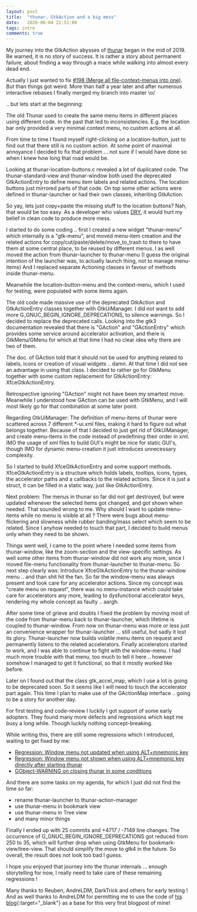 ```yaml
---
layout: post
title:  "thunar, GtkAction and a big mess"
date:   2020-06-04 22:51:00
tags: intro
comments: true
---
```


My journey into the GtkAction abysses of [thunar](https://gitlab.xfce.org/xfce/thunar) began in the mid of 2019. Be warned, it is no story of success. It is rather a story about permanent failure, about finding a way through a mace while walking into almost every dead end.

Actually I just wanted to fix [#198 (Merge all file-context-menus into one)](https://gitlab.xfce.org/xfce/thunar/-/issues/198). But than things got weird. More than half a year later and after numerous interactive rebases I finally merged my branch into master \o/

.. but lets start at the beginning:

The old Thunar used to create the same menu items in different places using different code. In the past that led to inconsistencies. E.g. the location bar only provided a very minimal context menu, no custom actions at all.

<add picture>

From time to time I found myself right-clicking on a location-button, just to find out that there still is no custom action. At some point of maximal annoyance I decided to fix that problem ... not sure if I would have done so when I knew how long that road would be.

Looking at thunar-location-buttons.c revealed a lot of duplicated code. The thunar-standard-view and thunar-window both used the deprecated GtkActionEntry to define menu item labels and related actions. The location buttons just mirrored parts of that code. On top some other actions were defined in thunar-launcher or had their own classes, inheriting GtkAction.

So yay, lets just copy+paste the missing stuff to the location buttons?
Nah, that would be too easy. As a developer who values [DRY](https://de.wikipedia.org/wiki/Don%E2%80%99t_repeat_yourself), it would hurt my belief in clean code to produce more mess.

I started to do some coding .. first I created a new widget "thunar-menu" which internally is a "gtk-menu", and moved menu-item creation and the related actions for copy/cut/paste/delete/move_to_trash to there to have them at some central place, to be reused by different menus. I as well moved the action from thunar-launcher to thunar-menu (I guess the original intention of the launcher was, to actually launch thing, not to manage menu-items) And I replaced separate Actioning classes in favour of methods inside thunar-menu.

Meanwhile the location-button-menu and the context-menu, which I used for testing, were populated with some items again.

The old code made massive use of the deprecated GtkAction and GtkActionEntry classes together with GtkUiManager. I did not want to add more G_GNUC_BEGIN_IGNORE_DEPRECATIONS, to silence warnings. So I decided to replace the deprecated calls.
Looking into the gtk3 documentation revealed that there is "GAction" and "GActionEntry" which provides some service around accelerator activation, and there is GtkMenu/GMenu for which at that time I had no clear idea why there are two of them.

The doc. of GAction told that it should not be used for anything related to labels, icons or creation of visual widgets .. damn. At that time I did not see an advantage in using that class. I decided to rather go for GtkMenu together with some custom replacement for GtkActionEntry: XfceGtkActionEntry.

Retrospective ignoring "GAction" might not have been my smartest move. Meanwhile I understood how GAction can be used with GtkMenu, and I will most likely go for that combination at some later point.

Regarding GtkUiManager: The definition of menu-items of thunar were scattered across 7 different *-ui.xml files, making it hard to figure out what belongs together. Because of that I decided to just get rid of GtkUiManager, and create menu-items in the code instead of predefining their order in xml. IMO the usage of xml files to build GUI's might be nice for static GUI's, though IMO for dynamic menu-creation it just introduces unnecessary complexity.

So I started to build XfceGtkActionEntry and some support methods. XfceGtkActionEntry is a structure which holds labels, tooltips, icons, types, the accelerator paths and a callbacks to the related actions. Since it is just a struct, it can be filled in a static way, just like GtkActionEntry.

Next problem: The menus in thunar so far did not get destroyed, but were updated whenever the selected items got changed, and got shown when needed. That sounded wrong to me. Why should I want to update menu-items while no menu is visible at all ?
There were bugs about menu-flickering and slowness while rubber banding/mass select which seem to be related. Since I anyhow needed to touch that part, I decided to build menus only when they need to be shown.

Things went well, I came to the point where I needed some items from thunar-window, like the zoom-section and the view-specific settings. As well some other items from thunar-window did not work any more, since I moved file-menu functionality from thunar-launcher to thunar-menu. So next step clearly was: Introduce XfceGtkActionEntry to the thunar-window menu .. and than shit hit the fan.
So far the window-menu was always present and took care for any accelerator actions. Since my concept was "create menu on request", there was no menu-instance which could take care for accelerators any more, leading to dysfunctional accelerator keys, rendering my whole concept as faulty .. aargh.

After some time of grieve and doubts I fixed the problem by moving most of the code from thunar-menu back to thunar-launcher, which lifetime is coupled to thunar-window.
From now on thunar-menu was more or less just an convenience wrapper for thunar-launcher ... still useful, but sadly it lost its glory. Thunar-launcher now builds volatile menu items on request and permanently listens to the related accelerators. Finally accelerators started to work, and I was able to continue to fight with the window-menu.
I had much more trouble with that menu, too much to tell it here .. however somehow I managed to get it functional, so that it mostly worked like before.

Later on I found out that the class gtk_accel_map, which I use a lot is going to be deprecated soon. So it seems like I will need to touch the accelerator part again. This time I plan to make use of the GActionMap interface .. going to be a story for another day.

For first testing and code-review I luckily I got support of some early adopters. They found many more defects and regressions which kept me busy a long while. Though luckily nothing concept-breaking.

While writing this, there are still some regressions which I introduced, waiting to get fixed by me:
* [Regression: Window menu not updated when using ALT+mnemonic key](https://gitlab.xfce.org/xfce/thunar/-/issues/320)
* [Regression: Window menu not shown when using ALT+mnemonic key directly after starting thunar](https://gitlab.xfce.org/xfce/thunar/-/issues/321)
* [GObject-WARNING on closing thunar in some conditions](https://gitlab.xfce.org/xfce/thunar/-/issues/319)

And there are some tasks on my agenda, for which I just did not find the time so far:
* rename thunar-launcher to thunar-action-manager
* use thunar-menu in bookmark view
* use thunar-menu in Tree view
* and many minor things

Finally I ended up with 25 commits and +4717 / -7149 line changes. The occurrence of G_GNUC_BEGIN_IGNORE_DEPRECATIONS got reduced from 250 to 35, which will further drop when using GtkMenu for bookmark-view/tree-view. That should simplify the move to gtk4 in the future. So overall, the result does not look too bad I guess.

I hope you enjoyed that journey into the thunar internals ... enough storytelling for now, I really need to take care of these remaining regressions !

Many thanks to Reuben, AndreLDM, DarkTrick and others for early testing !
And as well thanks to AndreLDM for permitting me to use the code of [his blog](https://andreldm.com){:target="_blank"} as a base for this very first blogpost of mine!

